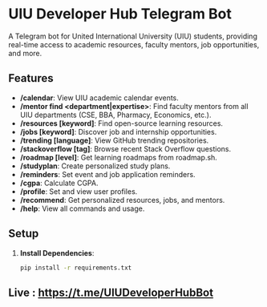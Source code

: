 # UIU Developer Hub Telegram Bot

A Telegram bot for United International University (UIU) students, providing real-time access to academic resources, faculty mentors, job opportunities, and more.

## Features
- **/calendar**: View UIU academic calendar events.
- **/mentor find <department|expertise>**: Find faculty mentors from all UIU departments (CSE, BBA, Pharmacy, Economics, etc.).
- **/resources [keyword]**: Find open-source learning resources.
- **/jobs [keyword]**: Discover job and internship opportunities.
- **/trending [language]**: View GitHub trending repositories.
- **/stackoverflow [tag]**: Browse recent Stack Overflow questions.
- **/roadmap <type> [level]**: Get learning roadmaps from roadmap.sh.
- **/studyplan**: Create personalized study plans.
- **/reminders**: Set event and job application reminders.
- **/cgpa**: Calculate CGPA.
- **/profile**: Set and view user profiles.
- **/recommend**: Get personalized resources, jobs, and mentors.
- **/help**: View all commands and usage.

## Setup
1. **Install Dependencies**:
   ```bash
   pip install -r requirements.txt


## Live : https://t.me/UIUDeveloperHubBot

